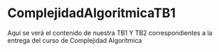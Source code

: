 # ComplejidadAlgoritmicaTB1
Aquí se verá el contenido de nuestra TB1 Y TB2 correspondientes a la entrega del curso de Complejidad Algorítmica
